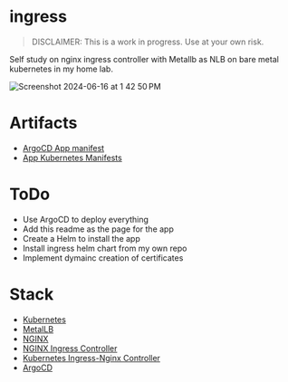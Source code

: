 # ingress

>DISCLAIMER: This is a work in progress. Use at your own risk.

Self study on nginx ingress controller with Metallb as NLB on bare metal kubernetes in my home lab.

![Screenshot 2024-06-16 at 1 42 50 PM](https://github.com/wbox/ingress/assets/1964035/e9fec18e-ba80-4091-904f-2a156ea5a9cb)

# Artifacts
- [ArgoCD App manifest](https://github.com/wbox/ingress/blob/main/argocd/ingress-app.yaml)
- [App Kubernetes Manifests](https://github.com/wbox/ingress/tree/main/app)

# ToDo
- Use ArgoCD to deploy everything
- Add this readme as the page for the app
- Create a Helm to install the app
- Install ingress helm chart from my own repo
- Implement dymainc creation of certificates

# Stack
- [Kubernetes](https://kubernetes.io)
- [MetalLB](https://metallb.universe.tf)
- [NGINX](https://nginx.org/en/)
- [NGINX Ingress Controller](https://docs.nginx.com/nginx-ingress-controller/)
- [Kubernetes Ingress-Nginx Controller](https://kubernetes.github.io/ingress-nginx/)
- [ArgoCD](https://argo-cd.readthedocs.io/en/stable/)
